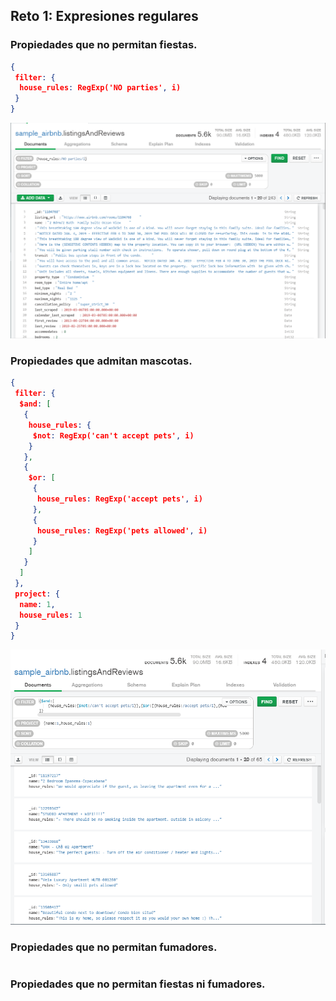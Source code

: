 ## Reto 1: Expresiones regulares



### Propiedades que no permitan fiestas.

```json
{
 filter: {
  house_rules: RegExp('NO parties', i)
 }
}

```

![1](img/1.png)

### Propiedades que admitan mascotas.

```json
{
 filter: {
  $and: [
   {
    house_rules: {
     $not: RegExp('can't accept pets', i)
    }
   },
   {
    $or: [
     {
      house_rules: RegExp('accept pets', i)
     },
     {
      house_rules: RegExp('pets allowed', i)
     }
    ]
   }
  ]
 },
 project: {
  name: 1,
  house_rules: 1
 }
}
```

![1](img/2.png)

### Propiedades que no permitan fumadores.

```json

```



### Propiedades que no permitan fiestas ni fumadores.

```json

```

